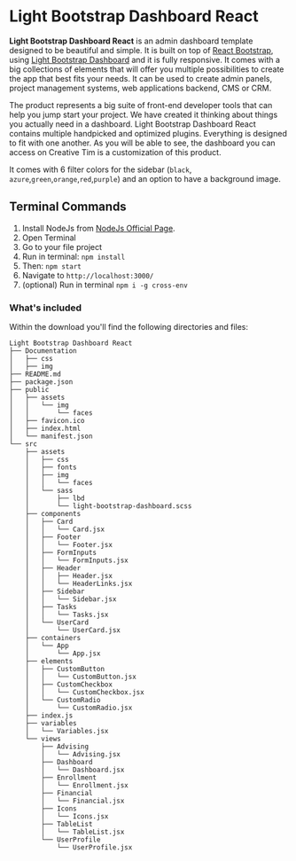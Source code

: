 # Light Bootstrap Dashboard React

**Light Bootstrap Dashboard React** is an admin dashboard template designed to be beautiful and simple. It is built on top of [React Bootstrap](https://react-bootstrap.github.io/), using [Light Bootstrap Dashboard](https://www.creative-tim.com/product/light-bootstrap) and it is fully responsive. It comes with a big collections of elements that will offer you multiple possibilities to create the app that best fits your needs. It can be used to create admin panels, project management systems, web applications backend, CMS or CRM.

The product represents a big suite of front-end developer tools that can help you jump start your project. We have created it thinking about things you actually need in a dashboard. Light Bootstrap Dashboard React contains multiple handpicked and optimized plugins. Everything is designed to fit with one another. As you will be able to see, the dashboard you can access on Creative Tim is a customization of this product.

It comes with 6 filter colors for the sidebar (`black`, `azure`,`green`,`orange`,`red`,`purple`) and an option to have a background image.

## Terminal Commands

1. Install NodeJs from [NodeJs Official Page](https://nodejs.org/en).
2. Open Terminal
3. Go to your file project
4. Run in terminal: ```npm install```
5. Then: ```npm start```
6. Navigate to `http://localhost:3000/`
7. (optional) Run in terminal `npm i -g cross-env`

### What's included

Within the download you'll find the following directories and files:
```
Light Bootstrap Dashboard React
├── Documentation
│   ├── css
│   ├── img
├── README.md
├── package.json
├── public
│   ├── assets
│   │   └── img
│   │       └── faces
│   ├── favicon.ico
│   ├── index.html
│   └── manifest.json
└── src
    ├── assets
    │   ├── css
    │   ├── fonts
    │   ├── img
    │   │   └── faces
    │   └── sass
    │       ├── lbd
    │       └── light-bootstrap-dashboard.scss
    ├── components
    │   ├── Card
    │   │   └── Card.jsx
    │   ├── Footer
    │   │   └── Footer.jsx
    │   ├── FormInputs
    │   │   └── FormInputs.jsx
    │   ├── Header
    │   │   ├── Header.jsx
    │   │   └── HeaderLinks.jsx
    │   ├── Sidebar
    │   │   └── Sidebar.jsx
    │   ├── Tasks
    │   │   └── Tasks.jsx
    │   └── UserCard
    │       └── UserCard.jsx
    ├── containers
    │   └── App
    │       └── App.jsx
    ├── elements
    │   ├── CustomButton
    │   │   └── CustomButton.jsx
    │   ├── CustomCheckbox
    │   │   └── CustomCheckbox.jsx
    │   └── CustomRadio
    │       └── CustomRadio.jsx
    ├── index.js
    ├── variables
    │   └── Variables.jsx
    └── views
        ├── Advising
        │   └── Advising.jsx
        ├── Dashboard
        │   └── Dashboard.jsx
        ├── Enrollment
        │   └── Enrollment.jsx
        ├── Financial
        │   └── Financial.jsx
        ├── Icons
        │   └── Icons.jsx
        ├── TableList
        │   └── TableList.jsx
        └── UserProfile
            └── UserProfile.jsx
```